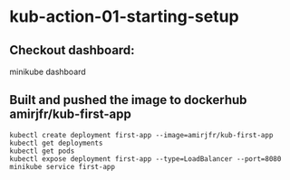 # kub-action-01-starting-setup

## Checkout dashboard:
minikube dashboard

## Built and pushed the image to dockerhub amirjfr/kub-first-app


```
kubectl create deployment first-app --image=amirjfr/kub-first-app
kubectl get deployments
kubectl get pods
kubectl expose deployment first-app --type=LoadBalancer --port=8080
minikube service first-app
```